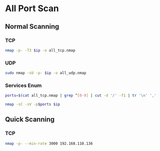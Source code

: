 # All Port Scan

## Normal Scanning

### TCP

``` bash
nmap -p- -T3 $ip -o all_tcp.nmap
```

### UDP

``` bash
sudo nmap -sU -p- $ip -o all_udp.nmap
```

### Services Enum

``` bash
ports=$(cat all_tcp.nmap | grep ^[0-9] | cut -d '/' -f1 | tr '\n' ',' | sed s/,$//); echo $ports
```

``` bash
nmap -sC -sV -p$ports $ip
```

## Quick Scanning

### TCP

``` bash
nmap -p- --min-rate 3000 192.168.110.136
```